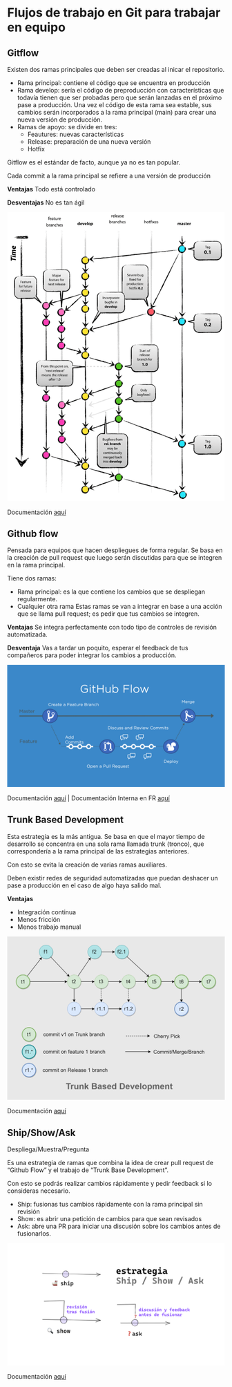 # Flujos de trabajo en Git para trabajar en equipo

## Gitflow
Existen dos ramas principales que deben ser creadas al inicar el repositorio.

- Rama principal: contiene el código que se encuentra en producción
- Rama develop: sería el código de preproducción con características que todavía tienen que ser probadas pero que serán lanzadas en el próximo pase a producción. Una vez el código de esta rama sea estable, sus cambios serán incorporados a la rama principal (main) para crear una nueva versión de producción.
- Ramas de apoyo: se divide en tres:
  - Feautures: nuevas características
  - Release: preparación de una nueva versión
  - Hotfix

Gitflow es el estándar de facto, aunque ya no es tan popular.

Cada commit a la rama principal se refiere a una versión de producción

**Ventajas**
Todo está controlado

**Desventajas**
No es tan ágil

![](./Images/git-model.png)

Documentación [aquí](https://nvie.com/posts/a-successful-git-branching-model/)

## Github flow
Pensada para equipos que hacen despliegues de forma regular. Se basa en la creación de pull request que luego serán discutidas para que se integren en la rama principal.

Tiene dos ramas:
- Rama principal: es la que contiene los cambios que se despliegan regularmente.
- Cualquier otra rama
Estas ramas se van a integrar en base a una acción que se llama pull request; es pedir que tus cambios se integren.

**Ventajas**
Se integra perfectamente con todo tipo de controles de revisión automatizada.

**Desventaja**
Vas a tardar un poquito, esperar el feedback de tus compañeros para poder integrar los cambios a producción.

![](./Images/github-flow.png)

Documentación [aquí](https://docs.github.com/es/get-started/quickstart/github-flow) | Documentación Interna en FR [aquí](./githubFlow/README.md) 

## Trunk Based Development
Esta estrategia es la más antigua. Se basa en que el mayor tiempo de desarrollo se concentra en una sola rama llamada trunk (tronco), que correspondería a la rama principal de las estrategias anteriores.

Con esto se evita la creación de varias ramas auxiliares.

Deben existir redes de seguridad automatizadas que puedan deshacer un pase a producción en el caso de algo haya salido mal.

**Ventajas**
- Integración continua
- Menos fricción
- Menos trabajo manual

![](./Images/trunk_based_development.png)

Documentación [aquí](https://trunkbaseddevelopment.com)

## Ship/Show/Ask
Despliega/Muestra/Pregunta

Es una estrategia de ramas que combina la idea de crear pull request de “Github Flow” y el trabajo de “Trunk Base Development”.

Con esto se podrás realizar cambios rápidamente y pedir feedback si lo consideras necesario.

- Ship: fusionas tus cambios rápidamente con la rama principal sin revisión
- Show: es abrir una petición de cambios para que sean revisados
- Ask: abre una PR para iniciar una discusión sobre los cambios antes de fusionarlos.

![](./Images/ship-show-ask.png)

Documentación [aquí](https://martinfowler.com/articles/ship-show-ask.html)
